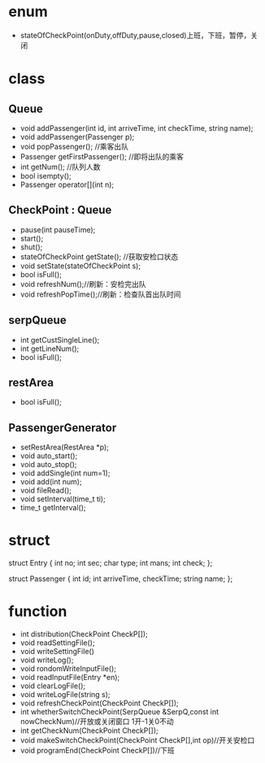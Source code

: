 # enum
* stateOfCheckPoint(onDuty,offDuty,pause,closed)上班，下班，暂停，关闭

# class

## Queue
* void addPassenger(int id, int arriveTime, int checkTime, string name);  
* void addPassenger(Passenger p);
* void popPassenger();  //乘客出队
* Passenger getFirstPassenger(); //即将出队的乘客
* int getNum(); //队列人数
* bool isempty();
* Passenger operator[](int n);

## CheckPoint : Queue
* pause(int pauseTime);
* start();
* shut();
* stateOfCheckPoint getState();   //获取安检口状态
* void setState(stateOfCheckPoint s);
* bool isFull();
* void refreshNum();//刷新：安检完出队
* void refreshPopTime();//刷新：检查队首出队时间

## serpQueue
* int getCustSingleLine();
* int getLineNum();
* bool isFull();

## restArea
* bool isFull();

## PassengerGenerator
* setRestArea(RestArea *p);
* void auto_start();
* void auto_stop();
* void addSingle(int num=1);
* void add(int num);
* void fileRead();
* void setInterval(time_t ti);
* time_t getInterval();

# struct
struct Entry
{
    int no;
    int sec;
    char type;
    int mans;
    int check;
};

struct Passenger
{
    int id;
    int arriveTime, checkTime;
    string name;
};

# function
* int distribution(CheckPoint CheckP[]);
* void readSettingFile();
* void writeSettingFile()
* void writeLog();
* void rondomWriteInputFile();
* void readInputFile(Entry *en);
* void clearLogFile();
* void writeLogFile(string s);
* void refreshCheckPoint(CheckPoint CheckP[]);
* int whetherSwitchCheckPoint(SerpQueue &SerpQ,const int nowCheckNum)//开放或关闭窗口 1开-1关0不动
* int getCheckNum(CheckPoint CheckP[]);
* void makeSwitchCheckPoint(CheckPoint CheckP[],int op)//开关安检口
* void programEnd(CheckPoint CheckP[])//下班
